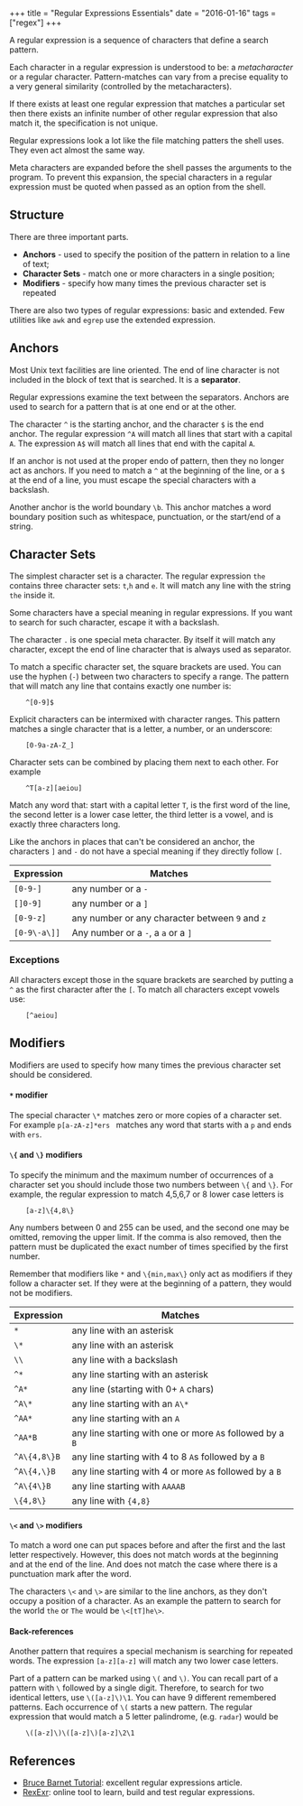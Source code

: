 +++
title = "Regular Expressions Essentials"
date = "2016-01-16"
tags = ["regex"]
+++

A regular expression is a sequence of characters that define a search pattern.

Each character in a regular expression is understood to be: a *metacharacter* or
a regular character. Pattern-matches can vary from a precise equality to a very
general similarity (controlled by the metacharacters).

If there exists at least one regular expression that matches a particular set
then there exists an infinite number of other regular expression that also match
it, the specification is not unique.

Regular expressions look a lot like the file matching patters the shell uses.
They even act almost the same way.

Meta characters are expanded before the shell passes the arguments to the
program. To prevent this expansion, the special characters in a regular
expression must be quoted when passed as an option from the shell.

## Structure

There are three important parts.
- **Anchors** - used to specify the position of the pattern in relation to a
line of text;
- **Character Sets** - match one or more characters in a single position;
- **Modifiers** - specify how many times the previous character set is repeated

There are also two types of regular expressions: basic and extended. Few
utilities like `awk` and `egrep` use the extended expression.

## Anchors

Most Unix text facilities are line oriented. The end of line character is not
included in the block of text that is searched. It is a **separator**.

Regular expressions examine the text between the separators. Anchors are used to
search for a pattern that is at one end or at the other.

The character `^` is the starting anchor, and the character `$` is the end
anchor. The regular expression `^A` will match all lines that start with a
capital `A`. The expression `A$` will match all lines that end with the capital
`A`.

If an anchor is not used at the proper endo of pattern, then they no longer act
as anchors. If you need to match a `^` at the beginning of the line, or a `$` at
the end of a line, you must escape the special characters with a backslash.

Another anchor is the world boundary `\b`. This anchor matches a word boundary
position such as whitespace, punctuation, or the start/end of a string.

Character Sets
--------------

The simplest character set is a character. The regular expression `the` contains
three character sets: `t`,`h` and `e`. It will match any line with the string
`the` inside it.

Some characters have a special meaning in regular expressions. If you want to
search for such character, escape it with a backslash.

The character `.` is one special meta character. By itself it will match any
character, except the end of line character that is always used as separator.

To match a specific character set, the square brackets are used. You can use the
hyphen (`-`) between two characters to specify a range. The pattern that will
match any line that contains exactly one number is:

```
    ^[0-9]$
```

Explicit characters can be intermixed with character ranges. This pattern
matches a single character that is a letter, a number, or an underscore:

```
    [0-9a-zA-Z_]
```

Character sets can be combined by placing them next to each other. For example

```
    ^T[a-z][aeiou]
```

Match any word that: start with a capital letter `T`, is the first word of the
line, the second letter is a lower case letter, the third letter is a vowel, and
is exactly three characters long.

Like the anchors in places that can't be considered an anchor, the characters
`]` and `-` do not have a special meaning if they directly follow `[`.

| Expression   | Matches              |
| ------------ | -------------------- |
| `[0-9-]`     | any number or a `-`  |
| `[]0-9]`     | any number or a `]`  |
| `[0-9-z]`    | any number or any character between `9` and `z` |
| `[0-9\-a\]]` | Any number or  a `-`, a `a` or a `]` |

### Exceptions

All characters except those in the square brackets are searched by putting a `^`
as the first character after the `[`. To match all characters except vowels use:

```
    [^aeiou]
```


## Modifiers

Modifiers are used to specify how many times the previous character set should
be considered.

#### `*` modifier

The special character `\*` matches zero or more copies of a character set. For
example `p[a-zA-z]*ers ` matches any word that starts with a `p` and ends with
`ers`.

#### `\{` and `\}` modifiers

To specify the minimum and the maximum number of occurrences of a character set
you should include those two numbers between `\{` and `\}`. For example, the
regular expression to match 4,5,6,7 or 8 lower case letters is

```
    [a-z]\{4,8\}
```

Any numbers between 0 and 255 can be used, and the second one may be omitted,
removing the upper limit. If the comma is also removed, then the pattern must be
duplicated the exact number of times specified by the first number.

Remember that modifiers like `*` and `\{min,max\}` only act as modifiers if they
follow a character set. If they were at the beginning of a pattern, they would
not be modifiers.

| Expression    | Matches                                   |
|---------------|-------------------------------------------|
| `*`           | any line with an asterisk                 |
| `\*`          | any line with an asterisk                 |
| `\\`          | any line with a backslash                 |
| `^*`          | any line starting with an asterisk        |
| `^A*`         | any line (starting with 0+ `A` chars)     |
| `^A\*`        | any line starting with an `A\*`           |
| `^AA*`        | any line starting with an `A`             |
| `^AA*B`       | any line starting with one or more `A`s followed by a `B` |
| `^A\{4,8\}B`  | any line starting with 4 to 8 `A`s followed by a `B`      | 
| `^A\{4,\}B`   | any line starting with 4 or more `A`s followed by a `B`   |
| `^A\{4\}B`    | any line starting with `AAAAB`            |
| `\{4,8\}`     | any line with `{4,8}`                     |

#### `\<` and `\>` modifiers

To match a word one can put spaces before and after the first and the last
letter respectively. However, this does not match words at the beginning and at
the end of the line. And does not match the case where there is a punctuation
mark after the word.

The characters `\<` and `\>` are similar to the line anchors, as they don't
occupy a position of a character. As an example the pattern to search for the
world `the` or `The` would be `\<[tT]he\>`.

#### Back-references

Another pattern that requires a special mechanism is searching for repeated
words. The expression `[a-z][a-z]` will match any two lower case letters.

Part of a pattern can be marked using `\(` and `\)`. You can recall part of
a pattern with `\` followed by a single digit. Therefore, to search for two
identical letters, use `\([a-z]\)\1`. You can have 9 different remembered
patterns. Each occurrence of `\(` starts a new pattern. The regular expression
that would match a 5 letter palindrome, (e.g. `radar`) would be

```
    \([a-z]\)\([a-z]\)[a-z]\2\1
```


## References

- [Bruce Barnet Tutorial](http://www.grymoire.com/Unix/Regular.html): excellent regular expressions article.
- [RexExr](http://regexr.com): online tool to learn, build and test regular expressions.
